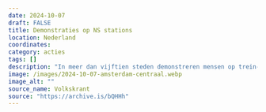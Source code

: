 ```yaml
---
date: 2024-10-07
draft: FALSE
title: Demonstraties op NS stations
location: Nederland
coordinates: 
category: acties
tags: []
description: "In meer dan vijftien steden demonstreren mensen op trein- en busstations tegen de Nederlandse medeplichtigheid aan de genocide in Palestina. Ook herdenken ze dat een jaar geleden het 'Israëlische' geweld in Palestina drastisch escaleerde.  "
image: /images/2024-10-07-amsterdam-centraal.webp
image_alt: ""
source_name: Volkskrant
source: "https://archive.is/bQHHh"
---
```

